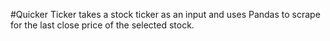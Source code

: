 #Quicker Ticker takes a stock ticker as an input and uses Pandas to scrape for the last close price of the selected stock.
